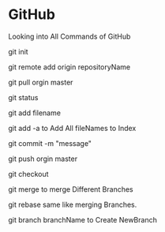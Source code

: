 # GitHub
Looking into All Commands of GitHub

git init

git remote add origin repositoryName

git pull orgin master

git status

git add filename

git add -a to Add All fileNames to Index

git commit -m "message"

git push orgin master

git checkout

git merge   to merge Different Branches

git rebase same like merging Branches.

git branch branchName to Create NewBranch